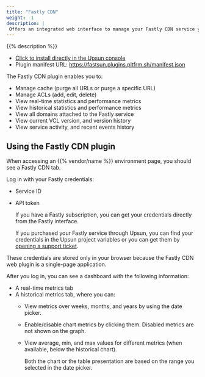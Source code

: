 ```yaml
---
title: "Fastly CDN"
weight: -1
description: |
 Offers an integrated web interface to manage your Fastly CDN service yourself without having to create individual {{% vendor/name %}} support tickets.
---
```


{{% description %}}

- [Click to install directly in the Upsun console](https://console.upsun.com/-/add-plugin?manifest=https%253A%252F%252Ffastsun.plugins.pltfrm.sh%252Fmanifest.json)
- Plugin manifest URL:
https://fastsun.plugins.pltfrm.sh/manifest.json


The Fastly CDN plugin enables you to:
- Manage cache (purge all URLs or purge a specific URL)
- Manage ACLs (add, edit, delete)
- View real-time statistics and performance metrics
- View historical statistics and performance metrics
- View all domains attached to the Fastly service
- View current VCL version, and version history
- View service activity, and recent events history


## Using the Fastly CDN plugin
When accessing an {{% vendor/name %}} environment page, you should see a Fastly CDN tab.

Log in with your Fastly credentials:
  - Service ID
  - API token

     If you have a Fastly subscription, you can get your credentials directly from the Fastly interface.

     If you purchased your Fastly service through Upsun, you can find your credentials in the Upsun project variables or you can get them by [opening a support ticket](https://console.upsun.com/-/users/~/tickets/open).

   These credentials are stored only in your browser because the Fastly CDN web plugin is a single-page application.

After you log in, you can see a dashboard with the following information:
- A real-time metrics tab
- A historical metrics tab, where you can:
  - View metrics over weeks, months, and years by using the date picker.
  - Enable/disable chart metrics by clicking them. Disabled metrics are not shown on the graph.
  - View average, min, and max values for different metrics (when available, below the historical chart).<BR>

    Both the chart or the table presentation are based on the range you selected in the date picker.

